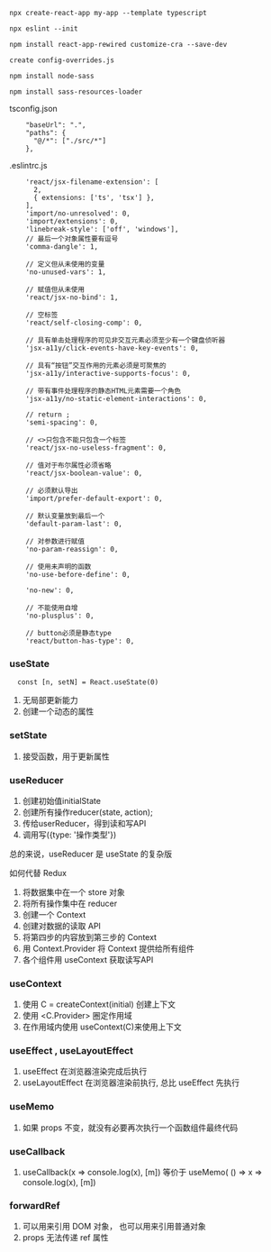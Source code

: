 

```
npx create-react-app my-app --template typescript
```

```
npx eslint --init
```

```
npm install react-app-rewired customize-cra --save-dev
```

```
create config-overrides.js
```

```
npm install node-sass
```

```
npm install sass-resources-loader
```

tsconfig.json

```
    "baseUrl": ".",
    "paths": {
      "@/*": ["./src/*"]
    },
```

.eslintrc.js

```
    'react/jsx-filename-extension': [
      2,
      { extensions: ['ts', 'tsx'] },
    ],
    'import/no-unresolved': 0,
    'import/extensions': 0,
    'linebreak-style': ['off', 'windows'],
    // 最后一个对象属性要有逗号
    'comma-dangle': 1,

    // 定义但从未使用的变量
    'no-unused-vars': 1,

    // 赋值但从未使用
    'react/jsx-no-bind': 1,

    // 空标签
    'react/self-closing-comp': 0,

    // 具有单击处理程序的可见非交互元素必须至少有一个键盘侦听器
    'jsx-a11y/click-events-have-key-events': 0,

    // 具有“按钮”交互作用的元素必须是可聚焦的
    'jsx-a11y/interactive-supports-focus': 0,

    // 带有事件处理程序的静态HTML元素需要一个角色
    'jsx-a11y/no-static-element-interactions': 0,

    // return ;
    'semi-spacing': 0,

    // <>只包含不能只包含一个标签
    'react/jsx-no-useless-fragment': 0,

    // 值对于布尔属性必须省略
    'react/jsx-boolean-value': 0,

    // 必须默认导出
    'import/prefer-default-export': 0,

    // 默认变量放到最后一个
    'default-param-last': 0,

    // 对参数进行赋值
    'no-param-reassign': 0,

    // 使用未声明的函数
    'no-use-before-define': 0,

    'no-new': 0,

    // 不能使用自增
    'no-plusplus': 0,

    // button必须是静态type
    'react/button-has-type': 0,
```


### useState

```
  const [n, setN] = React.useState(0)
```

  1. 无局部更新能力
  2. 创建一个动态的属性

### setState

  1. 接受函数，用于更新属性

### useReducer

  1. 创建初始值initialState
  2. 创建所有操作reducer(state, action);
  3. 传给userReducer，得到读和写API
  4. 调用写({type: '操作类型'})

  总的来说，useReducer 是 useState 的复杂版

  如何代替 Redux

  1. 将数据集中在一个 store 对象
  2. 将所有操作集中在 reducer
  3. 创建一个 Context
  4. 创建对数据的读取 API
  5. 将第四步的内容放到第三步的 Context
  6. 用 Context.Provider 将 Context 提供给所有组件
  7. 各个组件用 useContext 获取读写API

### useContext

  1. 使用 C = createContext(initial) 创建上下文
  2. 使用 <C.Provider> 圈定作用域
  3. 在作用域内使用 useContext(C)来使用上下文


### useEffect , useLayoutEffect

  1. useEffect 在浏览器渲染完成后执行
  2. useLayoutEffect 在浏览器渲染前执行, 总比 useEffect 先执行

### useMemo

  1. 如果 props 不变，就没有必要再次执行一个函数组件最终代码

### useCallback

  1. useCallback(x => console.log(x), [m]) 等价于 useMemo( () => x => console.log(x), [m])

### forwardRef

  1. 可以用来引用 DOM 对象， 也可以用来引用普通对象
  2. props 无法传递 ref 属性